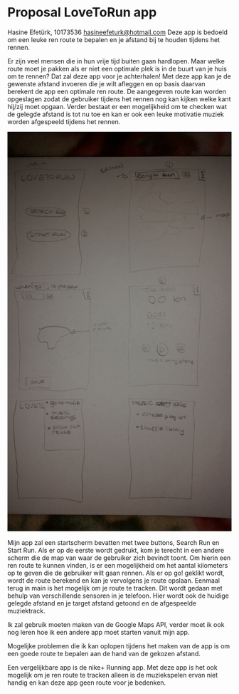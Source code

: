 # Proposal LoveToRun app

Hasine Efetürk, 10173536 <hasineefeturk@hotmail.com> Deze app is bedoeld om een leuke ren route te bepalen en je afstand bij te houden tijdens het rennen.

Er zijn veel mensen die in hun vrije tijd buiten gaan hardlopen. Maar welke route moet je pakken als er niet een optimale plek is in de buurt van je huis om te rennen? Dat zal deze app voor je achterhalen! Met deze app kan je de gewenste afstand invoeren die je wilt afleggen en op basis daarvan berekent de app een optimale ren route. De aangegeven route kan worden opgeslagen zodat de gebruiker tijdens het rennen nog kan kijken welke kant hij/zij moet opgaan. Verder bestaat er een mogelijkheid om te checken wat de gelegde afstand is tot nu toe en kan er ook een leuke motivatie muziek worden afgespeeld tijdens het rennen.

![alt tag](https://github.com/Hasine/Run/blob/master/doc/schets.jpg)
 
Mijn app zal een startscherm bevatten met twee buttons, Search Run en Start Run. 
Als er op de eerste wordt gedrukt, kom je terecht in een andere scherm die de map van waar de gebruiker zich bevindt toont.
Om hierin een ren route te kunnen vinden, is er een mogelijkheid om het aantal kilometers op te geven die de gebruiker wilt gaan rennen.
Als er op go! geklikt wordt, wordt de route berekend en kan je vervolgens je route opslaan. Eenmaal terug in main is het mogelijk om je route te tracken. Dit wordt gedaan met behulp van verschillende sensoren in je telefoon. Hier wordt ook de huidige gelegde afstand en je target afstand getoond en de afgespeelde muziektrack.

Ik zal gebruik moeten maken van de Google Maps API, verder moet ik ook nog leren hoe ik een andere app moet starten vanuit mijn app. 

Mogelijke problemen die ik kan oplopen tijdens het maken van de app is om een goede route te bepalen aan de hand van de gekozen afstand. 

Een vergelijkbare app is de nike+ Running app. Met deze app is het ook mogelijk om je ren route te tracken alleen is de muziekspelen ervan niet handig en kan deze app geen route voor je bedenken.
